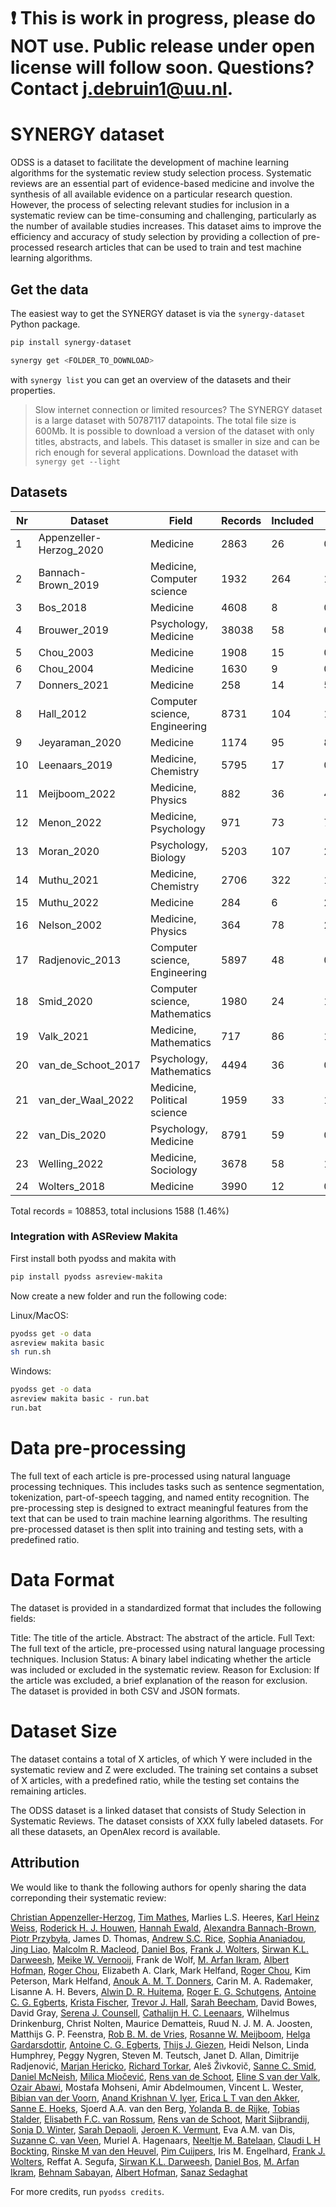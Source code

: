 
# :exclamation: This is work in progress, please do NOT use. Public release under open license will follow soon. Questions? Contact j.debruin1@uu.nl.


# SYNERGY dataset

ODSS is a dataset to facilitate the development of machine learning algorithms for the systematic review study selection process. Systematic reviews are an essential part of evidence-based medicine and involve the synthesis of all available evidence on a particular research question. However, the process of selecting relevant studies for inclusion in a systematic review can be time-consuming and challenging, particularly as the number of available studies increases. This dataset aims to improve the efficiency and accuracy of study selection by providing a collection of pre-processed research articles that can be used to train and test machine learning algorithms.

## Get the data

The easiest way to get the SYNERGY dataset is via the `synergy-dataset` Python package.

```bash
pip install synergy-dataset
```

```python
synergy get <FOLDER_TO_DOWNLOAD>
```

with `synergy list` you can get an overview of the datasets and their properties.

> Slow internet connection or limited resources?
> The SYNERGY dataset is a large dataset with 50787117 datapoints. The total file size is 600Mb. It is possible to download a version of the dataset with only titles, abstracts, and labels. This dataset is smaller in size and can be rich enough for several applications. Download the dataset with `synergy get --light`


## Datasets

|   Nr | Dataset                 | Field                         |   Records |   Included |    % |
|------|-------------------------|-------------------------------|-----------|------------|------|
|    1 | Appenzeller-Herzog_2020 | Medicine                      |      2863 |         26 |  0.9 |
|    2 | Bannach-Brown_2019      | Medicine, Computer science    |      1932 |        264 | 13.7 |
|    3 | Bos_2018                | Medicine                      |      4608 |          8 |  0.2 |
|    4 | Brouwer_2019            | Psychology, Medicine          |     38038 |         58 |  0.2 |
|    5 | Chou_2003               | Medicine                      |      1908 |         15 |  0.8 |
|    6 | Chou_2004               | Medicine                      |      1630 |          9 |  0.6 |
|    7 | Donners_2021            | Medicine                      |       258 |         14 |  5.4 |
|    8 | Hall_2012               | Computer science, Engineering |      8731 |        104 |  1.2 |
|    9 | Jeyaraman_2020          | Medicine                      |      1174 |         95 |  8.1 |
|   10 | Leenaars_2019           | Medicine, Chemistry           |      5795 |         17 |  0.3 |
|   11 | Meijboom_2022           | Medicine, Physics             |       882 |         36 |  4.1 |
|   12 | Menon_2022              | Medicine, Psychology          |       971 |         73 |  7.5 |
|   13 | Moran_2020              | Psychology, Biology           |      5203 |        107 |  2.1 |
|   14 | Muthu_2021              | Medicine, Chemistry           |      2706 |        322 | 11.9 |
|   15 | Muthu_2022              | Medicine                      |       284 |          6 |  2.1 |
|   16 | Nelson_2002             | Medicine, Physics             |       364 |         78 | 21.4 |
|   17 | Radjenovic_2013         | Computer science, Engineering |      5897 |         48 |  0.8 |
|   18 | Smid_2020               | Computer science, Mathematics |      1980 |         24 |  1.2 |
|   19 | Valk_2021               | Medicine, Mathematics         |       717 |         86 | 12   |
|   20 | van_de_Schoot_2017      | Psychology, Mathematics       |      4494 |         36 |  0.8 |
|   21 | van_der_Waal_2022       | Medicine, Political science   |      1959 |         33 |  1.7 |
|   22 | van_Dis_2020            | Psychology, Medicine          |      8791 |         59 |  0.7 |
|   23 | Welling_2022            | Medicine, Sociology           |      3678 |         58 |  1.6 |
|   24 | Wolters_2018            | Medicine                      |      3990 |         12 |  0.3 |

Total records = 108853, total inclusions 1588 (1.46%)

### Integration with ASReview Makita

First install both pyodss and makita with
```sh
pip install pyodss asreview-makita
```

Now create a new folder and run the following code:

Linux/MacOS:

```sh
pyodss get -o data
asreview makita basic
sh run.sh
```

Windows:

```bat
pyodss get -o data
asreview makita basic - run.bat
run.bat
```


# Data pre-processing

The full text of each article is pre-processed using natural language processing techniques. This includes tasks such as sentence segmentation, tokenization, part-of-speech tagging, and named entity recognition. The pre-processing step is designed to extract meaningful features from the text that can be used to train machine learning algorithms. The resulting pre-processed dataset is then split into training and testing sets, with a predefined ratio.



# Data Format

The dataset is provided in a standardized format that includes the following fields:

Title: The title of the article.
Abstract: The abstract of the article.
Full Text: The full text of the article, pre-processed using natural language processing techniques.
Inclusion Status: A binary label indicating whether the article was included or excluded in the systematic review.
Reason for Exclusion: If the article was excluded, a brief explanation of the reason for exclusion.
The dataset is provided in both CSV and JSON formats.

# Dataset Size

The dataset contains a total of X articles, of which Y were included in the systematic review and Z were excluded. The training set contains a subset of X articles, with a predefined ratio, while the testing set contains the remaining articles.

The ODSS dataset is a linked dataset that consists of Study Selection in Systematic Reviews. The dataset consists of XXX fully labeled datasets. For all these datasets, an OpenAlex record is available.

## Attribution

We would like to thank the following authors for openly sharing the data correponding their systematic review:

[Christian Appenzeller-Herzog](https://orcid.org/0000-0001-7430-294X), [Tim Mathes](https://orcid.org/0000-0002-5304-1717), Marlies L.S. Heeres, [Karl Heinz Weiss](https://orcid.org/0000-0002-6336-9935), [Roderick H. J. Houwen](https://orcid.org/0000-0001-6124-7937), [Hannah Ewald](https://orcid.org/0000-0002-5081-1093), [Alexandra Bannach-Brown](https://orcid.org/0000-0002-3161-1395), [Piotr Przybyła](https://orcid.org/0000-0001-9043-6817), James D. Thomas, [Andrew S.C. Rice](https://orcid.org/0000-0001-9533-5636), [Sophia Ananiadou](https://orcid.org/0000-0002-4097-9191), [Jing Liao](https://orcid.org/0000-0001-7014-5377), [Malcolm R. Macleod](https://orcid.org/0000-0001-9187-9839), [Daniel Bos](https://orcid.org/0000-0001-8979-2603), [Frank J. Wolters](https://orcid.org/0000-0003-2226-4050), [Sirwan K.L. Darweesh](https://orcid.org/0000-0002-4361-4593), [Meike W. Vernooij](https://orcid.org/0000-0003-4658-2176), Frank de Wolf, [M. Arfan Ikram](https://orcid.org/0000-0003-0173-9571), [Albert Hofman](https://orcid.org/0000-0002-9865-121X), [Roger Chou](https://orcid.org/0000-0001-9889-8610), Elizabeth A. Clark, Mark Helfand, [Roger Chou](https://orcid.org/0000-0001-9889-8610), Kim Peterson, Mark Helfand, [Anouk A. M. T. Donners](https://orcid.org/0000-0002-8147-013X), Carin M. A. Rademaker, Lisanne A. H. Bevers, [Alwin D. R. Huitema](https://orcid.org/0000-0003-1939-4639), [Roger E. G. Schutgens](https://orcid.org/0000-0002-2762-6033), [Antoine C. G. Egberts](https://orcid.org/0000-0003-1758-7779), [Krista Fischer](https://orcid.org/0000-0001-7126-6613), [Trevor J. Hall](https://orcid.org/0000-0002-0427-6325), [Sarah Beecham](https://orcid.org/0000-0003-1584-5447), David Bowes, David Gray, [Serena J. Counsell](https://orcid.org/0000-0002-8033-5673), [Cathalijn H. C. Leenaars](https://orcid.org/0000-0002-8212-7632), Wilhelmus Drinkenburg, Christ Nolten, Maurice Dematteis, Ruud N. J. M. A. Joosten, Matthijs G. P. Feenstra, [Rob B. M. de Vries](https://orcid.org/0000-0002-0000-8796), [Rosanne W. Meijboom](https://orcid.org/0000-0002-7370-0695), [Helga Gardarsdottir](https://orcid.org/0000-0001-5623-9684), [Antoine C. G. Egberts](https://orcid.org/0000-0003-1758-7779), [Thijs J. Giezen](https://orcid.org/0000-0002-4087-033X), Heidi Nelson, Linda Humphrey, Peggy Nygren, Steven M. Teutsch, Janet D. Allan, Dimitrije Radjenović, [Marjan Hericko](https://orcid.org/0000-0002-1094-0085), [Richard Torkar](https://orcid.org/0000-0002-0118-8143), Aleš Živkovič, [Sanne C. Smid](https://orcid.org/0000-0001-6451-202X), [Daniel McNeish](https://orcid.org/0000-0003-1643-9408), [Milica Miočević](https://orcid.org/0000-0001-8487-3666), [Rens van de Schoot](https://orcid.org/0000-0001-7736-2091), [Eline S van der Valk](https://orcid.org/0000-0001-5134-5453), [Ozair Abawi](https://orcid.org/0000-0002-1343-6562), Mostafa Mohseni, Amir Abdelmoumen, Vincent L. Wester, [Bibian van der Voorn](https://orcid.org/0000-0003-1299-0067), [Anand Krishnan V. Iyer](https://orcid.org/0000-0002-2090-5590), [Erica L T van den Akker](https://orcid.org/0000-0001-5352-9328), [Sanne E. Hoeks](https://orcid.org/0000-0003-4022-9574), Sjoerd A.A. van den Berg, [Yolanda B. de Rijke](https://orcid.org/0000-0001-7759-4968), [Tobias Stalder](https://orcid.org/0000-0001-7558-1274), [Elisabeth F.C. van Rossum](https://orcid.org/0000-0003-0120-4913), [Rens van de Schoot](https://orcid.org/0000-0001-7736-2091), [Marit Sijbrandij](https://orcid.org/0000-0001-5430-9810), [Sonja D. Winter](https://orcid.org/0000-0002-2203-002X), [Sarah Depaoli](https://orcid.org/0000-0002-1277-0462), [Jeroen K. Vermunt](https://orcid.org/0000-0001-9053-9330), Eva A.M. van Dis, [Suzanne C. van Veen](https://orcid.org/0000-0002-5659-2557), Muriel A. Hagenaars, [Neeltje M. Batelaan](https://orcid.org/0000-0001-6444-3781), [Claudi L H Bockting](https://orcid.org/0000-0002-9220-9244), [Rinske M van den Heuvel](https://orcid.org/0000-0002-3835-4686), [Pim Cuijpers](https://orcid.org/0000-0001-5497-2743), Iris M. Engelhard, [Frank J. Wolters](https://orcid.org/0000-0003-2226-4050), Reffat A. Segufa, [Sirwan K.L. Darweesh](https://orcid.org/0000-0002-4361-4593), [Daniel Bos](https://orcid.org/0000-0001-8979-2603), [M. Arfan Ikram](https://orcid.org/0000-0003-0173-9571), [Behnam Sabayan](https://orcid.org/0000-0002-1176-9152), [Albert Hofman](https://orcid.org/0000-0002-9865-121X), [Sanaz Sedaghat](https://orcid.org/0000-0002-3244-7726)

For more credits, run `pyodss credits`.

